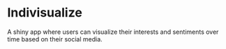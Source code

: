 # Indivisualize

A shiny app where users can visualize their interests and sentiments over time based on their social media.
